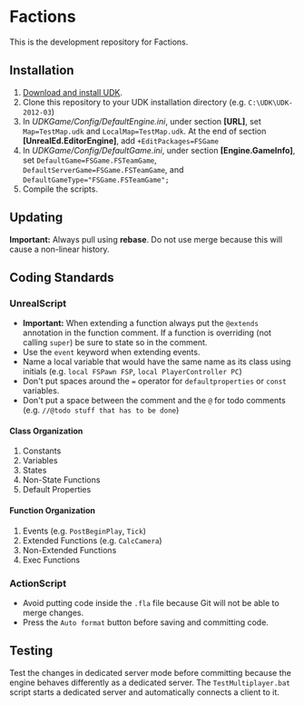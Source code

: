 # Factions

This is the development repository for Factions.

## Installation

1. [Download and install UDK](http://udk.com/download).
2. Clone this repository to your UDK installation directory (e.g. `C:\UDK\UDK-2012-03`)
3. In _UDKGame/Config/DefaultEngine.ini_, under section **[URL]**, set `Map=TestMap.udk` and `LocalMap=TestMap.udk`. At the end of section **[UnrealEd.EditorEngine]**, add `+EditPackages=FSGame` 
4. In _UDKGame/Config/DefaultGame.ini_, under section **[Engine.GameInfo]**, set `DefaultGame=FSGame.FSTeamGame`, `DefaultServerGame=FSGame.FSTeamGame`, and `DefaultGameType="FSGame.FSTeamGame";`
5. Compile the scripts.

## Updating

**Important:** Always pull using **rebase**. Do not use merge because this will cause a non-linear history.

## Coding Standards

### UnrealScript

* **Important:** When extending a function always put the `@extends` annotation in the function comment. If a function is overriding (not calling `super`) be sure to state so in the comment.
* Use the `event` keyword when extending events.
* Name a local variable that would have the same name as its class using initials (e.g. `local FSPawn FSP`, `local PlayerController PC`)
* Don't put spaces around the `=` operator for `defaultproperties` or `const` variables.
* Don't put a space between the comment and the `@` for todo comments (e.g. `//@todo stuff that has to be done`)

#### Class Organization

1. Constants
2. Variables
4. States
5. Non-State Functions
6. Default Properties

#### Function Organization

1. Events (e.g. `PostBeginPlay`, `Tick`)
2. Extended Functions (e.g. `CalcCamera`)
3. Non-Extended Functions
4. Exec Functions

### ActionScript

* Avoid putting code inside the `.fla` file because Git will not be able to merge changes.
* Press the `Auto format` button before saving and committing code.

## Testing

Test the changes in dedicated server mode before committing because the engine behaves differently as a dedicated server. The `TestMultiplayer.bat` script starts a dedicated server and automatically connects a client to it.
